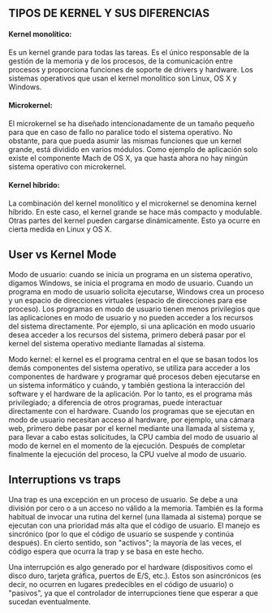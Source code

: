## TIPOS DE KERNEL Y SUS DIFERENCIAS

#### Kernel monolítico:
Es un kernel grande para todas las tareas. Es el único responsable de la gestión de la memoria y de los procesos, de la comunicación entre procesos y proporciona funciones de soporte de drivers y hardware. Los sistemas operativos que usan el kernel monolítico son Linux, OS X y Windows.

#### Microkernel:
 El microkernel se ha diseñado intencionadamente de un tamaño pequeño para que en caso de fallo no paralice todo el sistema operativo. No obstante, para que pueda asumir las mismas funciones que un kernel grande, está dividido en varios módulos. Como ejemplo de aplicación solo existe el componente Mach de OS X, ya que hasta ahora no hay ningún sistema operativo con microkernel.

 #### Kernel híbrido:
 La combinación del kernel monolítico y el microkernel se denomina kernel híbrido. En este caso, el kernel grande se hace más compacto y modulable. Otras partes del kernel pueden cargarse dinámicamente. Esto ya ocurre en cierta medida en Linux y OS X.

## User vs Kernel Mode

Modo de usuario: cuando se inicia un programa en un sistema operativo, digamos Windows, se inicia el programa en modo de usuario. Cuando un programa en modo de usuario solicita ejecutarse, Windows crea un proceso y un espacio de direcciones virtuales (espacio de direcciones para ese proceso). Los programas en modo de usuario tienen menos privilegios que las aplicaciones en modo de usuario y no pueden acceder a los recursos del sistema directamente. Por ejemplo, si una aplicación en modo usuario desea acceder a los recursos del sistema, primero deberá pasar por el kernel del sistema operativo mediante llamadas al sistema.

Modo kernel: el kernel es el programa central en el que se basan todos los demás componentes del sistema operativo, se utiliza para acceder a los componentes de hardware y programar qué procesos deben ejecutarse en un sistema informático y cuándo, y también gestiona la interacción del software y el hardware de la aplicación. Por lo tanto, es el programa más privilegiado; a diferencia de otros programas, puede interactuar directamente con el hardware. Cuando los programas que se ejecutan en modo de usuario necesitan acceso al hardware, por ejemplo, una cámara web, primero debe pasar por el kernel mediante una llamada al sistema y, para llevar a cabo estas solicitudes, la CPU cambia del modo de usuario al modo de kernel en el momento de la ejecución. Después de completar finalmente la ejecución del proceso, la CPU vuelve al modo de usuario.

## Interruptions vs traps
Una trap es una excepción en un proceso de usuario. Se debe a una división por cero o a un acceso no válido a la memoria. También es la forma habitual de invocar una rutina del kernel (una llamada al sistema) porque se ejecutan con una prioridad más alta que el código de usuario. El manejo es sincrónico (por lo que el código de usuario se suspende y continúa después). En cierto sentido, son "activos"; la mayoría de las veces, el código espera que ocurra la trap y se basa en este hecho.

Una interrupción es algo generado por el hardware (dispositivos como el disco duro, tarjeta gráfica, puertos de E/S, etc.). Estos son asincrónicos (es decir, no ocurren en lugares predecibles en el código de usuario) o "pasivos", ya que el controlador de interrupciones tiene que esperar a que sucedan eventualmente.
